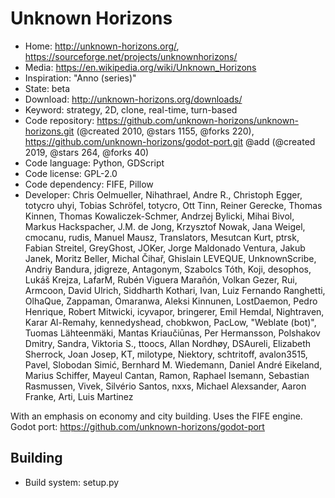 # Unknown Horizons

- Home: http://unknown-horizons.org/, https://sourceforge.net/projects/unknownhorizons/
- Media: https://en.wikipedia.org/wiki/Unknown_Horizons
- Inspiration: "Anno (series)"
- State: beta
- Download: http://unknown-horizons.org/downloads/
- Keyword: strategy, 2D, clone, real-time, turn-based
- Code repository: https://github.com/unknown-horizons/unknown-horizons.git (@created 2010, @stars 1155, @forks 220), https://github.com/unknown-horizons/godot-port.git @add (@created 2019, @stars 264, @forks 40)
- Code language: Python, GDScript
- Code license: GPL-2.0
- Code dependency: FIFE, Pillow
- Developer: Chris Oelmueller, Nihathrael, Andre R., Christoph Egger, totycro uhyi, Tobias  Schröfel, totycro, Ott Tinn, Reiner Gerecke, Thomas Kinnen, Thomas Kowaliczek-Schmer, Andrzej Bylicki, Mihai Bivol, Markus Hackspacher, J.M. de Jong, Krzysztof Nowak, Jana Weigel, cmocanu, rudis, Manuel Mausz, Translators, Mesutcan Kurt, ptrsk, Fabian Streitel, GreyGhost, JOKer, Jorge Maldonado Ventura, Jakub Janek, Moritz Beller, Michal Čihař, Ghislain LEVEQUE, UnknownScribe, Andriy Bandura, jdigreze, Antagonym, Szabolcs Tóth, Koji, desophos, Lukáš Krejza, LafarM, Rubén Viguera Marañón, Volkan Gezer, Rui, Armcoon, David Ulrich, Siddharth Kothari, Ivan, Luiz Fernando Ranghetti, OlhaQue, Zappaman, Omaranwa, Aleksi Kinnunen, LostDaemon, Pedro Henrique, Robert Mitwicki, icyvapor, bringerer, Emil Hemdal, Nightraven, Karar Al-Remahy, kennedyshead, chobkwon, PacLow, "Weblate (bot)", Tuomas Lähteenmäki, Mantas Kriaučiūnas, Per Hermansson, Polshakov Dmitry, Sandra, Viktoria S., ttoocs, Allan Nordhøy, DSAureli, Elizabeth Sherrock, Joan Josep, KT, milotype, Niektory, schtritoff, avalon3515, Pavel, Slobodan Simić, Bernhard M. Wiedemann, Daniel André Eikeland, Marius Schiffer, Mayeul Cantan, Ramon, Raphael Isemann, Sebastian Rasmussen, Vivek, Silvério Santos, nxxs, Michael Alexsander, Aaron Franke, Arti, Luis Martinez

With an emphasis on economy and city building.
Uses the FIFE engine. Godot port: https://github.com/unknown-horizons/godot-port

## Building

- Build system: setup.py
